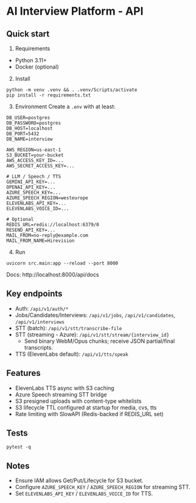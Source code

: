 # AI Interview Platform - API

## Quick start

1) Requirements
- Python 3.11+
- Docker (optional)

2) Install
```
python -m venv .venv && . .venv/Scripts/activate
pip install -r requirements.txt
```

3) Environment
Create a `.env` with at least:
```
DB_USER=postgres
DB_PASSWORD=postgres
DB_HOST=localhost
DB_PORT=5432
DB_NAME=interview

AWS_REGION=us-east-1
S3_BUCKET=your-bucket
AWS_ACCESS_KEY_ID=...
AWS_SECRET_ACCESS_KEY=...

# LLM / Speech / TTS
GEMINI_API_KEY=...
OPENAI_API_KEY=...
AZURE_SPEECH_KEY=...
AZURE_SPEECH_REGION=westeurope
ELEVENLABS_API_KEY=...
ELEVENLABS_VOICE_ID=...

# Optional
REDIS_URL=redis://localhost:6379/0
RESEND_API_KEY=...
MAIL_FROM=no-reply@example.com
MAIL_FROM_NAME=Hirevision
```

4) Run
```
uvicorn src.main:app --reload --port 8000
```
Docs: http://localhost:8000/api/docs

## Key endpoints
- Auth: `/api/v1/auth/*`
- Jobs/Candidates/Interviews: `/api/v1/jobs`, `/api/v1/candidates`, `/api/v1/interviews`
- STT (batch): `/api/v1/stt/transcribe-file`
- STT (streaming - Azure): `/api/v1/stt/stream/{interview_id}`
  - Send binary WebM/Opus chunks; receive JSON partial/final transcripts.
- TTS (ElevenLabs default): `/api/v1/tts/speak`

## Features
- ElevenLabs TTS async with S3 caching
- Azure Speech streaming STT bridge
- S3 presigned uploads with content-type whitelists
- S3 lifecycle TTL configured at startup for media, cvs, tts
- Rate limiting with SlowAPI (Redis-backed if REDIS_URL set)

## Tests
```
pytest -q
```

## Notes
- Ensure IAM allows Get/Put/Lifecycle for S3 bucket.
- Configure `AZURE_SPEECH_KEY` / `AZURE_SPEECH_REGION` for streaming STT.
- Set `ELEVENLABS_API_KEY` / `ELEVENLABS_VOICE_ID` for TTS.
